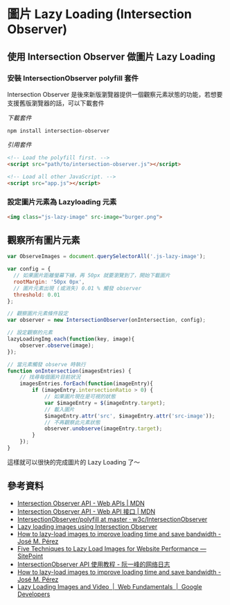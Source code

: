 # 圖片 Lazy Loading (Intersection Observer)

## 使用 Intersection Observer 做圖片 Lazy Loading

### 安裝 IntersectionObserver polyfill 套件

Intersection Observer 是後來新版瀏覽器提供一個觀察元素狀態的功能，若想要支援舊版瀏覽器的話，可以下載套件

*下載套件*

```shell
npm install intersection-observer
```

*引用套件*

```html
<!-- Load the polyfill first. -->
<script src="path/to/intersection-observer.js"></script>

<!-- Load all other JavaScript. -->
<script src="app.js"></script>
```


### 設定圖片元素為 Lazyloading 元素

```html
<img class="js-lazy-image" src-image="burger.png">
```

## 觀察所有圖片元素

```javascript
var ObserveImages = document.querySelectorAll('.js-lazy-image');

var config = {
  // 如果圖片距離螢幕下緣，再 50px 就要瀏覽到了，開始下載圖片
  rootMargin: '50px 0px',
  // 圖片元素出現 (或消失) 0.01 % 觸發 observer
  threshold: 0.01
};

// 觀察圖片元素條件設定
var observer = new IntersectionObserver(onIntersection, config);

// 設定觀察的元素
lazyLoadingImg.each(function(key, image){
    observer.observe(image);
});
```


```javascript
// 當元素觸發 observe 時執行
function onIntersection(imagesEntries) {
    // 找尋每個圖片目前狀況
    imagesEntries.forEach(function(imageEntry){
        if (imageEntry.intersectionRatio > 0) {
            // 如果圖片現在是可視的狀態
            var $imageEntry = $(imageEntry.target);
            // 載入圖片
            $imageEntry.attr('src', $imageEntry.attr('src-image'));
            // 不再觀察此元素狀態
            observer.unobserve(imageEntry.target);
        }
    });
}
```

這樣就可以很快的完成圖片的 Lazy Loading 了～


## 參考資料
* [Intersection Observer API - Web APIs | MDN](https://developer.mozilla.org/en-US/docs/Web/API/Intersection_Observer_API)
* [Intersection Observer API - Web API 接口 | MDN](https://developer.mozilla.org/zh-CN/docs/Web/API/Intersection_Observer_API)
* [IntersectionObserver/polyfill at master · w3c/IntersectionObserver](https://github.com/w3c/IntersectionObserver/tree/master/polyfill)
* [Lazy loading images using Intersection Observer](https://deanhume.com/lazy-loading-images-using-intersection-observer/)
* [How to lazy-load images to improve loading time and save bandwidth - José M. Pérez](https://jmperezperez.com/lazy-loading-images/)
* [Five Techniques to Lazy Load Images for Website Performance — SitePoint](https://www.sitepoint.com/five-techniques-lazy-load-images-website-performance/)
* [IntersectionObserver API 使用教程 - 阮一峰的网络日志](http://www.ruanyifeng.com/blog/2016/11/intersectionobserver_api.html)
* [How to lazy-load images to improve loading time and save bandwidth - José M. Pérez](https://jmperezperez.com/lazy-loading-images/)
* [Lazy Loading Images and Video  |  Web Fundamentals  |  Google Developers](https://developers.google.com/web/fundamentals/performance/lazy-loading-guidance/images-and-video/)